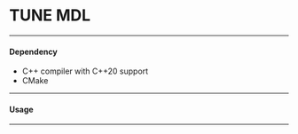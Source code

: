 # TUNE MDL

----

#### Dependency

- C++ compiler with C++20 support
- CMake

----

#### Usage

----